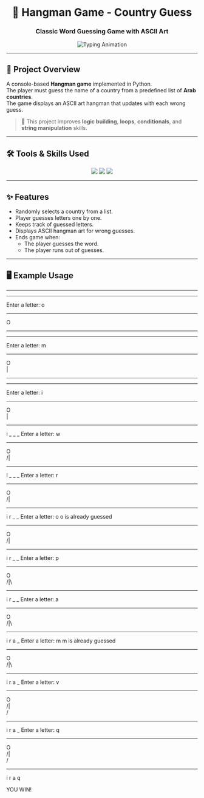 <!-- Animated Header -->
<h1 align="center">🎯 Hangman Game - Country Guess</h1>
<h3 align="center">Classic Word Guessing Game with ASCII Art</h3>

<!-- Typing Animation -->
<p align="center">
  <img src="https://readme-typing-svg.herokuapp.com?size=20&duration=3000&color=2196F3&center=true&vCenter=true&width=600&lines=Word+Guessing;ASCII+Art+Display;Multiple+Wrong+Guesses+Allowed" alt="Typing Animation" />
</p>

---

## 📖 Project Overview
A console-based **Hangman game** implemented in Python.  
The player must guess the name of a country from a predefined list of **Arab countries**.  
The game displays an ASCII art hangman that updates with each wrong guess.

> 📌 This project improves **logic building**, **loops**, **conditionals**, and **string manipulation** skills.

---

## 🛠 Tools & Skills Used
<p align="center">
<img src="https://img.shields.io/badge/Python-3776AB?style=for-the-badge&logo=python&logoColor=white"/>
<img src="https://img.shields.io/badge/ASCII%20Art-000000?style=for-the-badge&logo=ascii&logoColor=white"/>
<img src="https://img.shields.io/badge/Game%20Logic-FF5722?style=for-the-badge&logo=joystick&logoColor=white"/>
</p>

---

## ✨ Features
- Randomly selects a country from a list.
- Player guesses letters one by one.
- Keeps track of guessed letters.
- Displays ASCII hangman art for wrong guesses.
- Ends game when:
  - The player guesses the word.
  - The player runs out of guesses.

---

## 🖥 Example Usage


*************
_ _ _ _
Enter a letter: o
*************
  O  
     
     
*************
_ _ _ _
Enter a letter: m
*************
  O  
  |  
     
*************
_ _ _ _
Enter a letter: i
*************
  O  
  |  
     
*************
i _ _ _
Enter a letter: w
*************
  O  
 /|  
     
*************
i _ _ _
Enter a letter: r
*************
  O  
 /|  
     
*************
i r _ _
Enter a letter: o
o is already guessed
*************
  O  
 /|  
     
*************
i r _ _
Enter a letter: p
*************
  O  
 /|\
     
*************
i r _ _
Enter a letter: a
*************
  O  
 /|\
     
*************
i r a _
Enter a letter: m
m is already guessed
*************
  O  
 /|\
     
*************
i r a _
Enter a letter: v
*************
  O  
 /|  \
 /   
*************
i r a _
Enter a letter: q
*************
  O  
 /|  \
 /    
*************
i r a q

YOU WIN!

